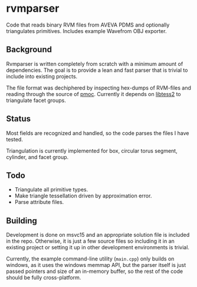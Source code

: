 # rvmparser

Code that reads binary RVM files from AVEVA PDMS and optionally triangulates primitives. Includes example Wavefrom OBJ exporter.


## Background

Rvmparser is written completely from scratch with a minimum amount of dependencies. The goal is to provide a lean and fast parser that is trivial to include into existing projects.

The file format was dechiphered by inspecting hex-dumps of RVM-files and reading through the source of [pmoc](https://github.com/benvautrin/pmuc). Currently it depends on [libtess2](https://github.com/memononen/libtess2) to triangulate facet groups. 


## Status

Most fields are recognized and handled, so the code parses the files I have tested.

Triangulation is currently implemented for box, circular torus segment, cylinder, and facet group.


## Todo
- Triangulate all primitive types.
- Make triangle tessellation driven by approximation error.
- Parse attribute files.


## Building

Development is done on msvc15 and an appropriate solution file is included in the repo. Otherwise, it is just a few source files so including it in an existing project or setting it up in other development environments is trivial.

Currently, the example command-line utility (`main.cpp`) only builds on windows, as it uses the windows memmap API, but the parser itself is just passed pointers and size of an in-memory buffer, so the rest of the code should be fully cross-platform.
